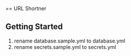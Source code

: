 == URL Shortner

## Getting Started

1. rename database.sample.yml to database.yml
2. rename secrets.sample.yml to secrets.yml
